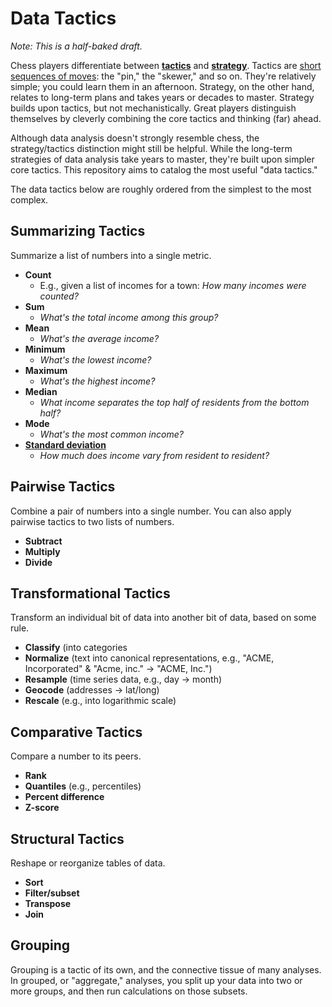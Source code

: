 # Data Tactics

*Note: This is a half-baked draft.*

Chess players differentiate between [__tactics__](http://en.wikipedia.org/wiki/Chess_tactic) and [__strategy__](http://en.wikipedia.org/wiki/Chess_strategy). Tactics are [short sequences of moves](http://www.chessfornovices.com/chessstrategyvstactics.html): the "pin," the "skewer," and so on. They're relatively simple; you could learn them in an afternoon. Strategy, on the other hand, relates to long-term plans and takes years or decades to master. Strategy builds upon tactics, but not mechanistically. Great players distinguish themselves by cleverly combining the core tactics and thinking (far) ahead. 

Although data analysis doesn't strongly resemble chess, the strategy/tactics distinction might still be helpful. While the long-term strategies of data analysis take years to master, they're built upon simpler core tactics. This repository aims to catalog the most useful "data tactics."

The data tactics below are roughly ordered from the simplest to the most complex.

## Summarizing Tactics

Summarize a list of numbers into a single metric.

- __Count__
	- E.g., given a list of incomes for a town: *How many incomes were counted?*
- __Sum__
	- *What's the total income among this group?*
- __Mean__
	- *What's the average income?*
- __Minimum__
	- *What's the lowest income?*
- __Maximum__
	- *What's the highest income?*
- __Median__
	- *What income separates the top half of residents from the bottom half?*
- __Mode__
	- *What's the most common income?*
- [__Standard deviation__](http://en.wikipedia.org/wiki/Standard_deviation)
	- *How much does income vary from resident to resident?*

## Pairwise Tactics

Combine a pair of numbers into a single number. You can also apply pairwise tactics to two lists of numbers.

- __Subtract__
- __Multiply__
- __Divide__

## Transformational Tactics

Transform an individual bit of data into another bit of data, based on some rule.

- __Classify__ (into categories
- __Normalize__ (text into canonical representations, e.g., "ACME, Incorporated" & "Acme, inc." -> "ACME, Inc.")
- __Resample__ (time series data, e.g., day -> month)
- __Geocode__ (addresses -> lat/long)
- __Rescale__ (e.g., into logarithmic scale)

## Comparative Tactics

Compare a number to its peers.

- __Rank__
- __Quantiles__ (e.g., percentiles)
- __Percent difference__
- __Z-score__

## Structural Tactics

Reshape or reorganize tables of data.

- __Sort__
- __Filter/subset__
- __Transpose__
- __Join__
 
## Grouping

Grouping is a tactic of its own, and the connective tissue of many analyses. In grouped, or "aggregate," analyses, you split up your data into two or more groups, and then run calculations on those subsets.




